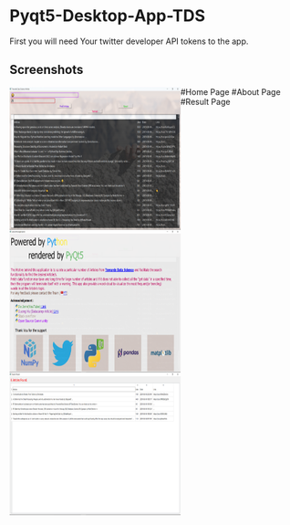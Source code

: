 # Pyqt5-Desktop-App-TDS

First you will need Your twitter developer API tokens to the app.


## Screenshots
#Home Page
<img src="res/Screenshot (121).png" align="left" height="250" width="300" >
#About Page
<img src="res/Screenshot (122).png" align="left" height="250" width="300" >
#Result Page
<img src="res/Screenshot (123).png" align="left" height="250" width="300" >
